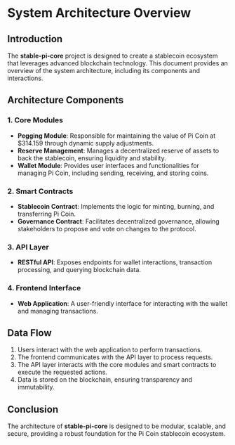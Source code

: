 # System Architecture Overview

## Introduction

The **stable-pi-core** project is designed to create a stablecoin ecosystem that leverages advanced blockchain technology. This document provides an overview of the system architecture, including its components and interactions.

## Architecture Components

### 1. Core Modules

- **Pegging Module**: Responsible for maintaining the value of Pi Coin at $314.159 through dynamic supply adjustments.
- **Reserve Management**: Manages a decentralized reserve of assets to back the stablecoin, ensuring liquidity and stability.
- **Wallet Module**: Provides user interfaces and functionalities for managing Pi Coin, including sending, receiving, and storing coins.

### 2. Smart Contracts

- **Stablecoin Contract**: Implements the logic for minting, burning, and transferring Pi Coin.
- **Governance Contract**: Facilitates decentralized governance, allowing stakeholders to propose and vote on changes to the protocol.

### 3. API Layer

- **RESTful API**: Exposes endpoints for wallet interactions, transaction processing, and querying blockchain data.

### 4. Frontend Interface

- **Web Application**: A user-friendly interface for interacting with the wallet and managing transactions.

## Data Flow

1. Users interact with the web application to perform transactions.
2. The frontend communicates with the API layer to process requests.
3. The API layer interacts with the core modules and smart contracts to execute the requested actions.
4. Data is stored on the blockchain, ensuring transparency and immutability.

## Conclusion

The architecture of **stable-pi-core** is designed to be modular, scalable, and secure, providing a robust foundation for the Pi Coin stablecoin ecosystem.

